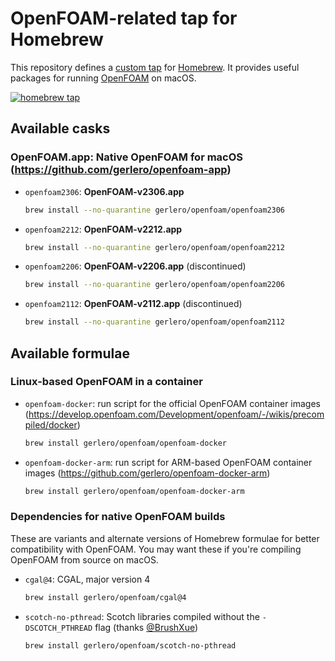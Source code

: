 
# OpenFOAM-related tap for Homebrew

This repository defines a [custom tap](https://docs.brew.sh/Taps) for [Homebrew](https://docs.brew.sh). It provides useful packages for running [OpenFOAM](https://www.openfoam.com) on macOS.

[![homebrew tap](https://img.shields.io/badge/homebrew%20tap-gerlero%2Fopenfoam-informational)](https://docs.brew.sh/Taps)

## Available casks

### OpenFOAM.app: Native OpenFOAM for macOS (https://github.com/gerlero/openfoam-app)

* `openfoam2306`: **OpenFOAM-v2306.app**

    ```bash
    brew install --no-quarantine gerlero/openfoam/openfoam2306
    ```

* `openfoam2212`: **OpenFOAM-v2212.app**

    ```bash
    brew install --no-quarantine gerlero/openfoam/openfoam2212
    ```

* `openfoam2206`: **OpenFOAM-v2206.app** (discontinued)

    ```bash
    brew install --no-quarantine gerlero/openfoam/openfoam2206
    ```

* `openfoam2112`: **OpenFOAM-v2112.app** (discontinued)

    ```bash
    brew install --no-quarantine gerlero/openfoam/openfoam2112
    ```

## Available formulae

### Linux-based OpenFOAM in a container

* `openfoam-docker`: run script for the official OpenFOAM container images (https://develop.openfoam.com/Development/openfoam/-/wikis/precompiled/docker)

    ```bash
    brew install gerlero/openfoam/openfoam-docker
    ```

* `openfoam-docker-arm`: run script for ARM-based OpenFOAM container images (https://github.com/gerlero/openfoam-docker-arm)
    
    ```bash
    brew install gerlero/openfoam/openfoam-docker-arm
    ```

### Dependencies for native OpenFOAM builds

These are variants and alternate versions of Homebrew formulae for better compatibility with OpenFOAM. You may want these if you're compiling OpenFOAM from source on macOS.

* `cgal@4`: CGAL, major version 4

    ```bash
    brew install gerlero/openfoam/cgal@4
    ```

* `scotch-no-pthread`: Scotch libraries compiled without the `-DSCOTCH_PTHREAD` flag (thanks [@BrushXue](https://github.com/BrushXue))

    ```bash
    brew install gerlero/openfoam/scotch-no-pthread
    ```

